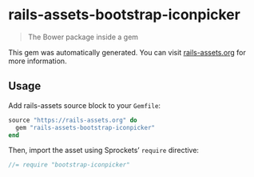 # rails-assets-bootstrap-iconpicker

> The Bower package inside a gem

This gem was automatically generated. You can visit [rails-assets.org](https://rails-assets.org) for more information.

## Usage

Add rails-assets source block to your `Gemfile`:

```ruby
source "https://rails-assets.org" do
  gem "rails-assets-bootstrap-iconpicker"
end

```

Then, import the asset using Sprockets’ `require` directive:

```js
//= require "bootstrap-iconpicker"
```
